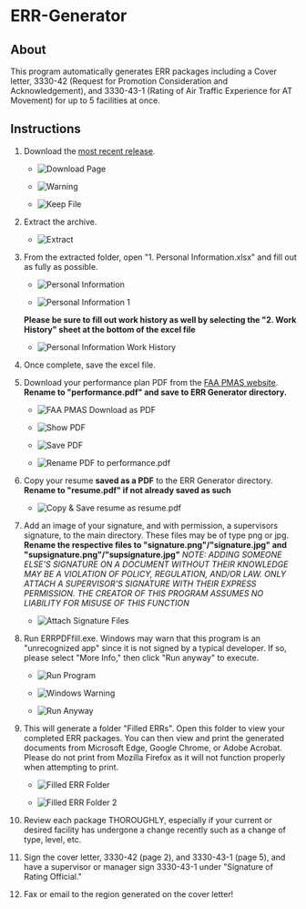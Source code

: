# ERR-Generator
## About
This program automatically generates ERR packages including a Cover letter, 3330-42 (Request for Promotion Consideration and Acknowledgement), and 3330-43-1 (Rating of Air Traffic Experience for AT Movement) for up to 5 facilities at once. 

## Instructions
1. Download the [most recent release](https://github.com/southwest416/ERR-Generator/releases).

   - ![Download Page](https://i.imgur.com/3CoKfpm.png)

   - ![Warning](https://i.imgur.com/gbqObwk.png)

   - ![Keep File](https://i.imgur.com/bSJAJZ4.png)
   
2. Extract the archive.

   - ![Extract](https://i.imgur.com/7qGu7tg.png)
   
3. From the extracted folder, open "1. Personal Information.xlsx" and fill out as fully as possible.

   - ![Personal Information](https://i.imgur.com/inxJyYe.png)
   
   - ![Personal Information 1](https://i.imgur.com/yRKxIku.png)
   
   **Please be sure to fill out work history as well by selecting the "2. Work History" sheet at the bottom of the excel file**
   
   - ![Personal Information Work History](https://i.imgur.com/1xDNKQ9.png)
   
4. Once complete, save the excel file.

5. Download your performance plan PDF from the [FAA PMAS website](https://pmas.faa.gov). **Rename to "performance.pdf" and save to ERR Generator directory.**

   - ![FAA PMAS Download as PDF](https://i.imgur.com/2j4kvcQ.png)

   - ![Show PDF](https://i.imgur.com/BMank8z.png)

   - ![Save PDF](https://i.imgur.com/vdlT8cA.png)

   - ![Rename PDF to performance.pdf](https://i.imgur.com/L2ZHHHw.png)

6. Copy your resume **saved as a PDF** to the ERR Generator directory. **Rename to "resume.pdf" if not already saved as such**

   - ![Copy & Save resume as resume.pdf](https://i.imgur.com/Q6lUtEP.gif)

7. Add an image of your signature, and with permission, a supervisors signature, to the main directory. These files may be of type png or jpg. **Rename the respective files to "signature.png"/"signature.jpg" and "supsignature.png"/"supsignature.jpg"** _NOTE: ADDING SOMEONE ELSE'S SIGNATURE ON A DOCUMENT WITHOUT THEIR KNOWLEDGE MAY BE A VIOLATION OF POLICY, REGULATION, AND/OR LAW. ONLY ATTACH A SUPERVISOR'S SIGNATURE WITH THEIR EXPRESS PERMISSION. THE CREATOR OF THIS PROGRAM ASSUMES NO LIABILITY FOR MISUSE OF THIS FUNCTION_

   - ![Attach Signature Files](https://i.imgur.com/ROEhHeH.png)

8. Run ERRPDFfill.exe. Windows may warn that this program is an "unrecognized app" since it is not signed by a typical developer. If so, please select "More Info," then click "Run anyway" to execute.

   - ![Run Program](https://i.imgur.com/abknnhd.png)
   
   - ![Windows Warning](https://i.imgur.com/KtCXrEl.png)
   
   - ![Run Anyway](https://i.imgur.com/oL1XaG2.png)
   
9. This will generate a folder "Filled ERRs". Open this folder to view your completed ERR packages. You can then view and print the generated documents from Microsoft Edge, Google Chrome, or Adobe Acrobat. Please do not print from Mozilla Firefox as it will not function properly when attempting to print.

   - ![Filled ERR Folder](https://i.imgur.com/ZFX8umA.png)

   - ![Filled ERR Folder 2](https://i.imgur.com/Bi4NlJ4.png)

10. Review each package THOROUGHLY, especially if your current or desired facility has undergone a change recently such as a change of type, level, etc.

11. Sign the cover letter, 3330-42 (page 2), and 3330-43-1 (page 5), and have a supervisor or manager sign 3330-43-1 under "Signature of Rating Official."

12. Fax or email to the region generated on the cover letter!

